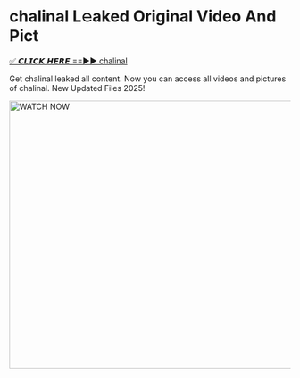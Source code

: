 # chalinal L𝚎aked Original Video And Pict

<p><a href="https://cliphot.my.id/chalinal" rel="nofollow">✅ 𝘾𝙇𝙄𝘾𝙆 𝙃𝙀𝙍𝙀 ==►► chalinal​</a></p>


<p>Get chalinal leaked all content. Now you can access all videos and pictures of chalinal. New Updated Files 2025!</p>


<p><a rel="nofollow" title="WATCH NOW" href="https://cliphot.my.id/chalinal"><img border="chalinal" height="480" width="720" title="WATCH NOW" alt="WATCH NOW" src="https://i.ibb.co.com/xMMVF88/686577567.gif"></a></p>